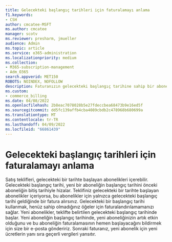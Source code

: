 ```yaml
---
title: Gelecekteki başlangıç tarihleri için faturalamayı anlama
f1.keywords:
- CSH
author: cmcatee-MSFT
ms.author: cmcatee
manager: scotv
ms.reviewer: presharm, jmueller
audience: Admin
ms.topic: article
ms.service: o365-administration
ms.localizationpriority: medium
ms.collection:
- M365-subscription-management
- Adm_O365
search.appverid: MET150
ROBOTS: NOINDEX, NOFOLLOW
description: Faturanızın gelecekteki başlangıç tarihine sahip bir aboneliği olduğunda bunun ne anlama geldiğini öğrenin.
ms.custom:
- commerce_billing
ms.date: 04/08/2022
ms.openlocfilehash: 2b8eac7078028b5e27fdeccbea68473b9e16ed5f
ms.sourcegitcommit: dd5fc139affb4cba4089cbdb2c478968b680699a
ms.translationtype: MT
ms.contentlocale: tr-TR
ms.lasthandoff: 04/09/2022
ms.locfileid: "66861439"
---
```

# <a name="understand-invoicing-for-future-start-dates"></a>Gelecekteki başlangıç tarihleri için faturalamayı anlama

Satış teklifleri, gelecekteki bir tarihte başlayan abonelikleri içerebilir. Gelecekteki başlangıç tarihi, yeni bir aboneliğin başlangıç tarihini önceki aboneliğin bitiş tarihiyle hizalar. Teklifiniz gelecekteki bir tarihte başlayan abonelikler içeriyorsa, bu abonelikler için yalnızca gelecekteki başlangıç tarihi geldiğinde bir fatura alırsınız. Gelecekteki bir başlangıç tarihi kullanmak, henüz sahip olmadığınız öğeler için faturalandırılamamanızı sağlar. Yeni abonelikler, teklifte belirtilen gelecekteki başlangıç tarihinde başlar. Yeni aboneliğin başlangıç tarihinde, yeni aboneliğinizin artık etkin olduğunu ve bu aboneliğin faturalamasının hemen başlayacağını bildirmek için size bir e-posta göndeririz. Sonraki faturanız, yeni abonelik için yeni ücretlerin yanı sıra geçerli vergileri yansıtır.
